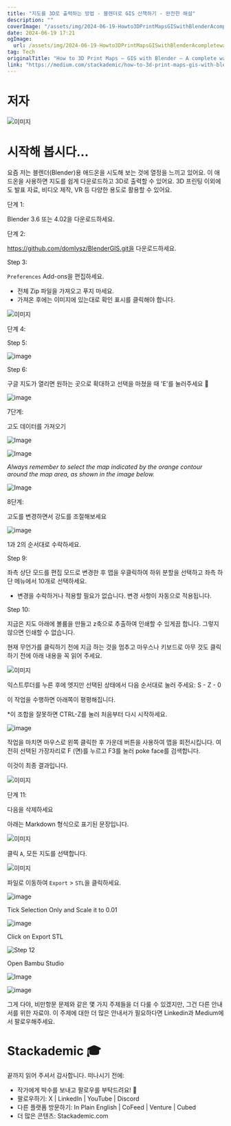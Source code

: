 ```yaml
---
title: "지도를 3D로 출력하는 방법 - 블렌더로 GIS 산책하기 - 완전한 해설"
description: ""
coverImage: "/assets/img/2024-06-19-Howto3DPrintMapsGISwithBlenderAcompletewalkthrough_0.png"
date: 2024-06-19 17:21
ogImage: 
  url: /assets/img/2024-06-19-Howto3DPrintMapsGISwithBlenderAcompletewalkthrough_0.png
tag: Tech
originalTitle: "How to 3D Print Maps — GIS with Blender — A complete walkthrough."
link: "https://medium.com/stackademic/how-to-3d-print-maps-gis-with-blender-a-complete-walkthrough-c6414240ceb2"
---
```



# 저자

![이미지](/assets/img/2024-06-19-Howto3DPrintMapsGISwithBlenderAcompletewalkthrough_0.png)

# 시작해 봅시다...

요즘 저는 블렌더(Blender)용 애드온을 시도해 보는 것에 열정을 느끼고 있어요. 이 애드온을 사용하면 지도를 쉽게 다운로드하고 3D로 출력할 수 있어요. 3D 프린팅 이외에도 발표 자료, 비디오 제작, VR 등 다양한 용도로 활용할 수 있어요.

<div class="content-ad"></div>

단계 1:

Blender 3.6 또는 4.02을 다운로드하세요.

단계 2:

https://github.com/domlysz/BlenderGIS.git을 다운로드하세요.

<div class="content-ad"></div>

Step 3:

`Preferences` Add-ons을 편집하세요.
* 전체 Zip 파일을 가져오고 푸지 마세요.
* 가져온 후에는 이미지에 있는대로 확인 표시를 클릭해야 합니다.

![이미지](/assets/img/2024-06-19-Howto3DPrintMapsGISwithBlenderAcompletewalkthrough_1.png)

단계 4:

<div class="content-ad"></div>

Step 5:

![image](/assets/img/2024-06-19-Howto3DPrintMapsGISwithBlenderAcompletewalkthrough_2.png)

Step 6:

<div class="content-ad"></div>

구글 지도가 열리면 원하는 곳으로 확대하고 선택을 마쳤을 때 'E'를 눌러주세요 🙂

![image](/assets/img/2024-06-19-Howto3DPrintMapsGISwithBlenderAcompletewalkthrough_4.png)

7단계:

고도 데이터를 가져오기

<div class="content-ad"></div>


![Image](/assets/img/2024-06-19-Howto3DPrintMapsGISwithBlenderAcompletewalkthrough_5.png)

![Image](/assets/img/2024-06-19-Howto3DPrintMapsGISwithBlenderAcompletewalkthrough_6.png)

*Always remember to select the map indicated by the orange contour around the map area, as shown in the image below.*

![Image](/assets/img/2024-06-19-Howto3DPrintMapsGISwithBlenderAcompletewalkthrough_7.png)


<div class="content-ad"></div>

8단계:

고도를 변경하면서 강도를 조절해보세요

![image](/assets/img/2024-06-19-Howto3DPrintMapsGISwithBlenderAcompletewalkthrough_8.png)

1과 2의 순서대로 수락하세요.

<div class="content-ad"></div>


Step 9:

좌측 상단 모드를 편집 모드로 변경한 후 맵을 우클릭하여 하위 분할을 선택하고 좌측 하단 메뉴에서 10개로 선택하세요.
* 변경을 수락하거나 적용할 필요가 없습니다. 변경 사항이 자동으로 적용됩니다.


<div class="content-ad"></div>

Step 10:

지금은 지도 아래에 볼륨을 만들고 z축으로 추출하여 인쇄할 수 있게끔 합니다. 그렇지 않으면 인쇄할 수 없습니다.

<div class="content-ad"></div>

현재 무언가를 클릭하기 전에 지금 하는 것을 멈추고 마우스나 키보드로 아무 것도 클릭하기 전에 아래 내용을 꼭 읽어 주세요.

![이미지](/assets/img/2024-06-19-Howto3DPrintMapsGISwithBlenderAcompletewalkthrough_13.png)

익스트루더를 누른 후에 엣지만 선택된 상태에서 다음 순서대로 눌러 주세요:
S - Z - 0

<div class="content-ad"></div>

이 작업을 수행하면 아래쪽이 평평해집니다.

*이 조합을 잘못하면 CTRL-Z를 눌러 처음부터 다시 시작하세요.

![image](/assets/img/2024-06-19-Howto3DPrintMapsGISwithBlenderAcompletewalkthrough_14.png)

작업을 마치면 마우스로 왼쪽 클릭한 후 가운데 버튼을 사용하여 맵을 회전시킵니다. 여전히 선택된 가장자리로 F (면)를 누르고 F3를 눌러 poke face를 검색합니다.

<div class="content-ad"></div>

이것이 최종 결과입니다.

![이미지](/assets/img/2024-06-19-Howto3DPrintMapsGISwithBlenderAcompletewalkthrough_15.png)

단계 11:

다음을 삭제하세요

<div class="content-ad"></div>

아래는 Markdown 형식으로 표기된 문장입니다.


![이미지](/assets/img/2024-06-19-Howto3DPrintMapsGISwithBlenderAcompletewalkthrough_16.png)

클릭 ` A `, 모든 지도를 선택합니다.

![이미지](/assets/img/2024-06-19-Howto3DPrintMapsGISwithBlenderAcompletewalkthrough_17.png)

파일로 이동하여 `Export` > `STL`을 클릭하세요.


<div class="content-ad"></div>


![image](/assets/img/2024-06-19-Howto3DPrintMapsGISwithBlenderAcompletewalkthrough_18.png)

Tick Selection Only and Scale it to 0.01

![image](/assets/img/2024-06-19-Howto3DPrintMapsGISwithBlenderAcompletewalkthrough_19.png)

Click on Export STL


<div class="content-ad"></div>


![Step 12](/assets/img/2024-06-19-Howto3DPrintMapsGISwithBlenderAcompletewalkthrough_20.png)

Open Bambu Studio

![Image](/assets/img/2024-06-19-Howto3DPrintMapsGISwithBlenderAcompletewalkthrough_21.png)


<div class="content-ad"></div>


![image](/assets/img/2024-06-19-Howto3DPrintMapsGISwithBlenderAcompletewalkthrough_22.png)

그게 다야, 비만항문 문제와 같은 몇 가지 주제들을 더 다룰 수 있겠지만, 그건 다른 안내서를 위한 자료야. 이 주제에 대한 더 많은 안내서가 필요하다면 Linkedin과 Medium에서 팔로우해주세요.

# Stackademic 🎓

끝까지 읽어 주셔서 감사합니다. 떠나시기 전에:


<div class="content-ad"></div>

- 작가에게 박수를 보내고 팔로우를 부탁드려요! 👏
- 팔로우하기: X | LinkedIn | YouTube | Discord
- 다른 플랫폼 방문하기: In Plain English | CoFeed | Venture | Cubed
- 더 많은 콘텐츠: Stackademic.com
